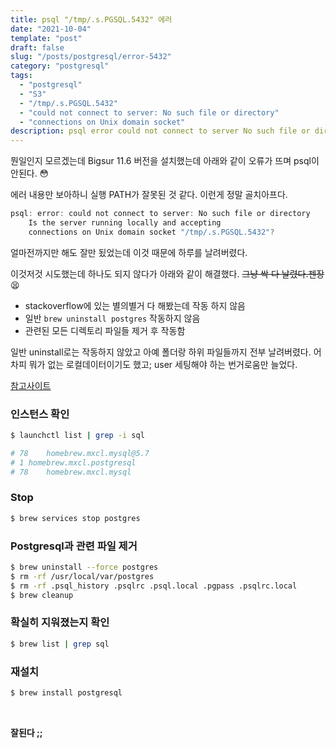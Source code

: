 ```yaml
---
title: psql "/tmp/.s.PGSQL.5432" 에러
date: "2021-10-04"
template: "post"
draft: false
slug: "/posts/postgresql/error-5432"
category: "postgresql"
tags:
  - "postgresql"
  - "S3"
  - "/tmp/.s.PGSQL.5432"
  - "could not connect to server: No such file or directory"
  - "connections on Unix domain socket"
description: psql error could not connect to server No such file or directory
---
```

뭔일인지 모르겠는데 Bigsur 11.6 버전을 설치했는데 아래와 같이 오류가 뜨며 psql이 안된다. 😳

에러 내용만 보아하니 실행 PATH가 잘못된 것 같다. 이런게 정말 골치아프다. 

```jsx
psql: error: could not connect to server: No such file or directory
	Is the server running locally and accepting
	connections on Unix domain socket "/tmp/.s.PGSQL.5432"?
```

얼마전까지만 해도 잘만 됬었는데 이것 때문에 하루를 날려버렸다.

이것저것 시도했는데 하나도 되지 않다가 아래와 같이 해결했다. ~~그냥 싹 다 날렸다.젠장~~😫

- stackoverflow에 있는 별의별거 다 해봤는데 작동 하지 않음
- 일반 `brew uninstall postgres` 작동하지 않음
- 관련된 모든 디렉토리 파일들 제거 후 작동함

일반 uninstall로는 작동하지 않았고 아예 폴더랑 하위 파일들까지 전부 날려버렸다. 어차피 뭐가 없는 로컬데이터이기도 했고; user 세팅해야 하는 번거로움만 늘었다.

[참고사이트](https://search-and-deploy.gitlab.io/bits/brew-uninstall-postgresql/)

### 인스턴스 확인

```bash
$ launchctl list | grep -i sql

# 78	homebrew.mxcl.mysql@5.7
# 1	homebrew.mxcl.postgresql
# 78	homebrew.mxcl.mysql
```

### Stop

```bash
$ brew services stop postgres
```

### Postgresql과 관련 파일 제거

```bash
$ brew uninstall --force postgres
$ rm -rf /usr/local/var/postgres
$ rm -rf .psql_history .psqlrc .psql.local .pgpass .psqlrc.local
$ brew cleanup
```

### 확실히 지워졌는지 확인

```bash
$ brew list | grep sql
```

### 재설치

```bash
$ brew install postgresql
```

<br>

**잘된다 ;;**